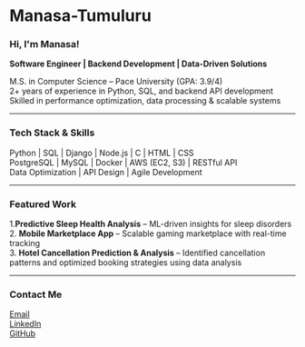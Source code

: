 # Manasa-Tumuluru
###  Hi, I'm Manasa!  
 **Software Engineer | Backend Development | Data-Driven Solutions**  

 M.S. in Computer Science – Pace University (GPA: 3.9/4)  
2+ years of experience in Python, SQL, and backend API development  
Skilled in performance optimization, data processing & scalable systems 

---

### Tech Stack & Skills  
 Python | SQL | Django | Node.js | C | HTML | CSS  
PostgreSQL | MySQL | Docker | AWS (EC2, S3) | RESTful API  
Data Optimization | API Design | Agile Development  


---

### Featured Work  

1.**Predictive Sleep Health Analysis** – ML-driven insights for sleep disorders  
2. **Mobile Marketplace App** – Scalable gaming marketplace with real-time tracking  
3. **Hotel Cancellation Prediction & Analysis** – Identified cancellation patterns and optimized booking strategies using data analysis  



---

###  Contact Me  

 [Email](mailto:lakshmimanasa.tumuluru@gmail.com)  
 [LinkedIn](https://www.linkedin.com/in/manasa-tumuluru/)  
 [GitHub](https://github.com/Manasatumuluru/) 
